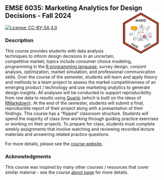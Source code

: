 
<!-- README.md is generated from README.Rmd. Please edit that file -->

## EMSE 6035: Marketing Analytics for Design Decisions - Fall 2024 <a href='https://madd.seas.gwu.edu/2024-Fall/'><img src='images/logo.png' align="right" height="139"/></a>

<!-- badges: start -->

[![License: CC-BY-SA
4.0](https://img.shields.io/badge/License-CC%20BY--SA-lightgrey)](https://creativecommons.org/licenses/by-sa/4.0/)
<!-- badges: end -->

### Description

This course provides students with data analysis techniques to inform
design decisions in an uncertain, competitive market; topics include
consumer choice modeling, programming in the [R programming
language](https://www.r-project.org/), survey design, conjoint analysis,
optimization, market simulation, and professional communication skills.
Over the course of the semester, students will learn and apply theory
and methods to a team project to assess the market competitiveness of an
emerging product / technology and use marketing analytics to generate
design insights. All analyses will be conducted to support
reproducibility from raw data to results using
[Quarto](https://quarto.org/) (which is built on the ideas of
[RMarkdown](https://bookdown.org/yihui/rmarkdown/)). At the end of the
semester, students will submit a final, reproducible report of their
project along with a presentation of their findings. This course has a
“flipped” classroom structure. Students will spend the majority of class
time working through guiding practice exercises or working on their
projects. To prepare for class, students must complete weekly
assignments that involve watching and reviewing recorded lecture
materials and answering related practice questions.

For more details, please see the [course
website](https://madd.seas.gwu.edu/2024-Fall/).

### Acknowledgments

This course was inspired by many other courses / resources that cover
similar material - see the course [about
page](https://madd.seas.gwu.edu/2024-Fall/about.html) for more details.
